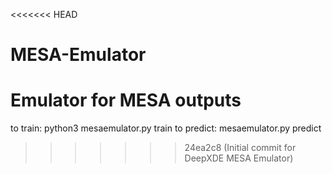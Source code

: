 <<<<<<< HEAD
# MESA-Emulator
Emulator for MESA outputs
=======
to train: python3 mesaemulator.py train
to predict: mesaemulator.py predict
>>>>>>> 24ea2c8 (Initial commit for DeepXDE MESA Emulator)
